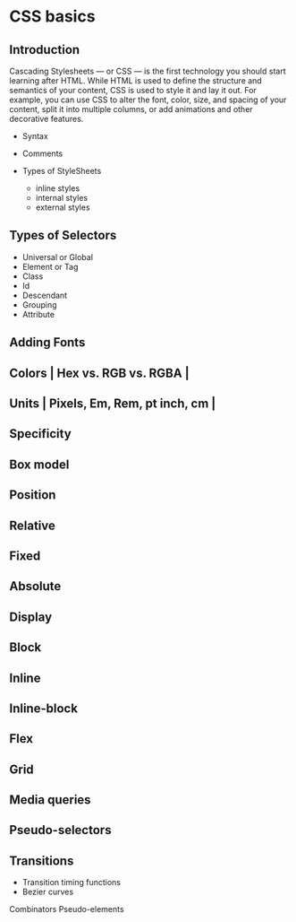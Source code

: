 # CSS basics

## Introduction

Cascading Stylesheets — or CSS — is the first technology you should start learning after HTML. While HTML is used to define the structure and semantics of your content, CSS is used to style it and lay it out. For example, you can use CSS to alter the font, color, size, and spacing of your content, split it into multiple columns, or add animations and other decorative features.

- Syntax
- Comments
- Types of StyleSheets

  - inline styles
  - internal styles
  - external styles

## Types of Selectors

- Universal or Global
- Element or Tag
- Class
- Id
- Descendant
- Grouping
- Attribute

## Adding Fonts

## Colors | Hex vs. RGB vs. RGBA |

## Units | Pixels, Em, Rem, pt inch, cm |

## Specificity

## Box model

## Position

## Relative

## Fixed

## Absolute

## Display

## Block

## Inline

## Inline-block

## Flex

## Grid

## Media queries

## Pseudo-selectors

## Transitions

- Transition timing functions
- Bezier curves

Combinators
Pseudo-elements
